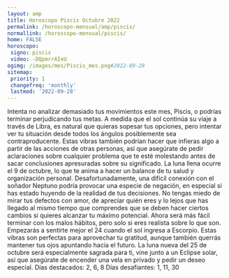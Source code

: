 ```yaml
---
layout: amp
title: Horoscopo Piscis Octubre 2022 
permalink: /horoscopo-mensual/amp/piscis/
normallink: /horoscopo-mensual/piscis/
home: FALSE
horoscopo:
 signo: piscis
 video: -DQpmrrAIeU
ogimg: /images/mes/Piscis_mes.png#2022-09-28
sitemap:
 priority: 1
 changefreq: 'monthly'
 lastmod: '2022-09-28'
---
```



Intenta no analizar demasiado tus movimientos este mes, Piscis, o podrías terminar perjudicando tus metas. A medida que el sol continúa su viaje a través de Libra, es natural que quieras sopesar tus opciones, pero intentar ver tu situación desde todos los ángulos posiblemente sea contraproducente. Estas vibras también podrían hacer que infieras algo a partir de las acciones de otras personas, así que asegúrate de pedir aclaraciones sobre cualquier problema que te esté molestando antes de sacar conclusiones apresuradas sobre su significado.
La luna llena ocurre el 9 de octubre, lo que te anima a hacer un balance de tu salud y organización personal. Desafortunadamente, una difícil conexión con el soñador Neptuno podría provocar una especie de negación, en especial si has estado huyendo de la realidad de tus decisiones. No tengas miedo de mirar tus defectos con amor, de apreciar quién eres y lo lejos que has llegado al mismo tiempo que comprendes que se deben hacer ciertos cambios si quieres alcanzar tu máximo potencial. Ahora será más fácil terminar con los malos hábitos, pero solo si eres realista sobre lo que son.
Empezarás a sentirte mejor el 24 cuando el sol ingresa a Escorpio. Estas vibras son perfectas para aprovechar tu gratitud, aunque también querrás mantener tus ojos apuntando hacia el futuro. La luna nueva del 25 de octubre será especialmente sagrada para ti, vine junto a un Eclipse solar, así que asegúrate de encender una vela en privado y pedir un deseo especial.
Días destacados: 2, 6, 8
Días desafiantes: 1, 11, 30